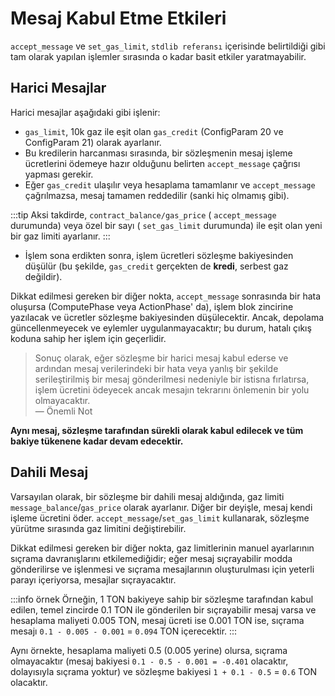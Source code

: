 # Mesaj Kabul Etme Etkileri

`accept_message` ve `set_gas_limit`, `stdlib referansı` içerisinde belirtildiği gibi tam olarak yapılan işlemler sırasında o kadar basit etkiler yaratmayabilir.

## Harici Mesajlar

Harici mesajlar aşağıdaki gibi işlenir: 

- `gas_limit`, 10k gaz ile eşit olan `gas_credit` (ConfigParam 20 ve ConfigParam 21) olarak ayarlanır.
- Bu kredilerin harcanması sırasında, bir sözleşmenin mesaj işleme ücretlerini ödemeye hazır olduğunu belirten `accept_message` çağrısı yapması gerekir.
- Eğer `gas_credit` ulaşılır veya hesaplama tamamlanır ve `accept_message` çağrılmazsa, mesaj tamamen reddedilir (sanki hiç olmamış gibi).

:::tip
Aksi takdirde, `contract_balance/gas_price` ( `accept_message` durumunda) veya özel bir sayı ( `set_gas_limit` durumunda) ile eşit olan yeni bir gaz limiti ayarlanır.
:::

- İşlem sona erdikten sonra, işlem ücretleri sözleşme bakiyesinden düşülür (bu şekilde, `gas_credit` gerçekten de **kredi**, serbest gaz değildir).

Dikkat edilmesi gereken bir diğer nokta, `accept_message` sonrasında bir hata oluşursa (ComputePhase veya ActionPhase' da), işlem blok zincirine yazılacak ve ücretler sözleşme bakiyesinden düşülecektir. Ancak, depolama güncellenmeyecek ve eylemler uygulanmayacaktır; bu durum, hatalı çıkış koduna sahip her işlem için geçerlidir.

> Sonuç olarak, eğer sözleşme bir harici mesaj kabul ederse ve ardından mesaj verilerindeki bir hata veya yanlış bir şekilde serileştirilmiş bir mesaj gönderilmesi nedeniyle bir istisna fırlatırsa, işlem ücretini ödeyecek ancak mesajın tekrarını önlemenin bir yolu olmayacaktır.  
> — Önemli Not

**Aynı mesaj, sözleşme tarafından sürekli olarak kabul edilecek ve tüm bakiye tükenene kadar devam edecektir.**

## Dahili Mesaj

Varsayılan olarak, bir sözleşme bir dahili mesaj aldığında, gaz limiti `message_balance`/`gas_price` olarak ayarlanır. Diğer bir deyişle, mesaj kendi işleme ücretini öder. `accept_message`/`set_gas_limit` kullanarak, sözleşme yürütme sırasında gaz limitini değiştirebilir.

Dikkat edilmesi gereken bir diğer nokta, gaz limitlerinin manuel ayarlarının sıçrama davranışlarını etkilemediğidir; eğer mesaj sıçrayabilir modda gönderilirse ve işlenmesi ve sıçrama mesajlarının oluşturulması için yeterli parayı içeriyorsa, mesajlar sıçrayacaktır.

:::info örnek
Örneğin, 1 TON bakiyeye sahip bir sözleşme tarafından kabul edilen, temel zincirde 0.1 TON ile gönderilen bir sıçrayabilir mesaj varsa ve hesaplama maliyeti 0.005 TON, mesaj ücreti ise 0.001 TON ise, sıçrama mesajı `0.1 - 0.005 - 0.001` = `0.094` TON içerecektir.
:::

Aynı örnekte, hesaplama maliyeti 0.5 (0.005 yerine) olursa, sıçrama olmayacaktır (mesaj bakiyesi `0.1 - 0.5 - 0.001 = -0.401` olacaktır, dolayısıyla sıçrama yoktur) ve sözleşme bakiyesi `1 + 0.1 - 0.5` = `0.6` TON olacaktır.